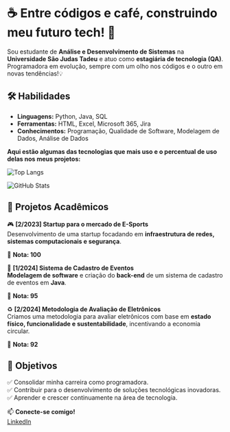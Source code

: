 # ☕ Entre códigos e café, construindo meu futuro tech! 👾

Sou estudante de **Análise e Desenvolvimento de Sistemas** na **Universidade São Judas Tadeu** e atuo como **estagiária de tecnologia (QA)**.  
Programadora em evolução, sempre com um olho nos códigos e o outro em novas tendências!💡  

## 🛠️ Habilidades  
- **Linguagens:** Python, Java, SQL  
- **Ferramentas:** HTML, Excel, Microsoft 365, Jira  
- **Conhecimentos:** Programação, Qualidade de Software, Modelagem de Dados, Análise de Dados

**Aqui estão algumas das tecnologias que mais uso e o percentual de uso delas nos meus projetos:**

![Top Langs](https://github-readme-stats.vercel.app/api/top-langs/?username=BeatrizCaroline&langs_count=10&layout=compact&bg_color=000000&text_color=FFFFFF&icon_color=8A2BE2&title_color=8A2BE2&bar_color=E0E0E0&langs=pt)

![GitHub Stats](https://github-readme-stats.vercel.app/api?username=BeatrizCaroline&show_icons=true&count_private=true&hide=prs&hide_title=true&bg_color=000000&text_color=FFFFFF&icon_color=8A2BE2&circle_color=8A2BE2)

## 📌 Projetos Acadêmicos  
🎮 **[2/2023] Startup para o mercado de E-Sports**  
Desenvolvimento de uma startup focadando em **infraestrutura de redes, sistemas computacionais e segurança**.

🏅 **Nota: 100**  

📅 **[1/2024] Sistema de Cadastro de Eventos**  
**Modelagem de software** e criação do **back-end** de um sistema de cadastro de eventos em **Java**.

🏅 **Nota: 95**  

♻️ **[2/2024] Metodologia de Avaliação de Eletrônicos**  
Criamos uma metodologia para avaliar eletrônicos com base em **estado físico, funcionalidade e sustentabilidade**, incentivando a economia circular.

🏅 **Nota: 92**  

## 🎯 Objetivos  
✅ Consolidar minha carreira como programadora.  
✅ Contribuir para o desenvolvimento de soluções tecnológicas inovadoras.  
✅ Aprender e crescer continuamente na área de tecnologia.  

📫 **Conecte-se comigo!**  
[LinkedIn](www.linkedin.com/in/beatriz-caroline-br)
